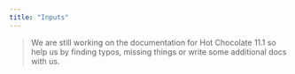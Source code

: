 ```yaml
---
title: "Inputs"
---
```


> We are still working on the documentation for Hot Chocolate 11.1 so help us by finding typos, missing things or write some additional docs with us.
